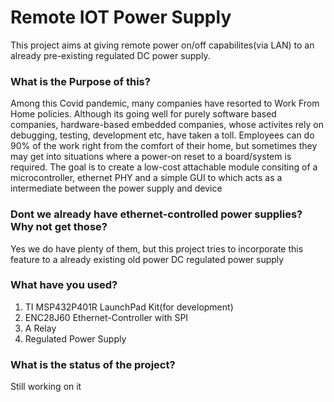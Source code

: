 # Remote IOT Power Supply
This project aims at giving remote power on/off capabilites(via LAN) to an already pre-existing regulated DC power supply. 

### What is the Purpose of this?
Among this Covid pandemic, many companies have resorted to Work From Home policies. Although its going well for purely software based companies, hardware-based embedded companies, whose activites rely on debugging, testing, development etc, have taken a toll. Employees can do 90% of the work right from the comfort of their home, but sometimes they may get into situations where a power-on reset to a board/system is required. The goal is to create a low-cost attachable module consiting of a microcontroller, ethernet PHY and a simple GUI to which acts as a intermediate between the power supply and device

### Dont we already have ethernet-controlled power supplies? Why not get those?
Yes we do have plenty of them, but this project tries to incorporate this feature to a already existing old power DC regulated power supply

### What have you used?
1) TI MSP432P401R LaunchPad Kit(for development)
2) ENC28J60 Ethernet-Controller with SPI 
3) A Relay
4) Regulated Power Supply

### What is the status of the project?
Still working on it
